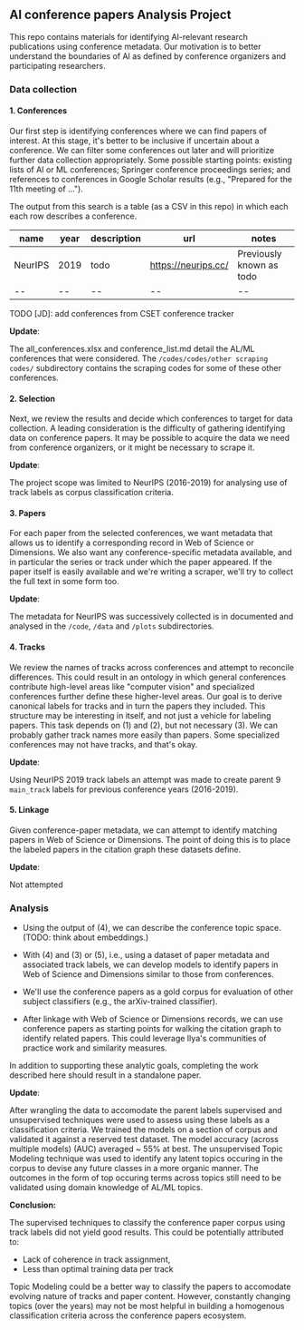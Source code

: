 ## AI conference papers Analysis Project

This repo contains materials for identifying AI-relevant research publications
using conference metadata. Our motivation is to better understand the boundaries
of AI as defined by conference organizers and participating researchers.

### Data collection

#### 1. Conferences

Our first step is identifying conferences where we can find papers of interest.
At this stage, it's better to be inclusive if uncertain about a conference. We
can filter some conferences out later and will prioritize further data
collection appropriately. Some possible starting points: existing lists of AI or
ML conferences; Springer conference proceedings series; and references to
conferences in Google Scholar results (e.g., "Prepared for the 11th meeting of
...").

The output from this search is a table (as a CSV in this repo) in which each
each row describes a conference.

| name    | year | description | url                 | notes                    |
| --      | --   | --          | --                  | --                       |
| NeurIPS | 2019 | todo        | https://neurips.cc/ | Previously known as todo |
| --      | --   | --          | --                  | --                       |


TODO [JD]: add conferences from CSET conference tracker

**Update**:    

The all_conferences.xlsx and conference_list.md detail the AL/ML conferences that were considered. The `/codes/codes/other scraping codes/` subdirectory contains the scraping codes for some of these other conferences. 


#### 2. Selection

Next, we review the results and decide which conferences to target for data
collection. A leading consideration is the difficulty of gathering identifying
data on conference papers. It may be possible to acquire the data we need from
conference organizers, or it might be necessary to scrape it.

**Update**:    

The project scope was limited to NeurIPS (2016-2019) for analysing use of track labels as corpus classification criteria. 

#### 3. Papers

For each paper from the selected conferences, we want metadata that allows us to
identify a corresponding record in Web of Science or Dimensions.  We also want
any conference-specific metadata available, and in particular the series or
track under which the paper appeared. If the paper itself is easily available
and we're writing a scraper, we'll try to collect the full text in some form
too.

**Update**:   

The metadata for NeurIPS was successively collected is in documented and analysed in the `/code`, `/data` and `/plots` subdirectories. 
 
 
#### 4. Tracks

We review the names of tracks across conferences and attempt to reconcile
differences. This could result in an ontology in which general conferences
contribute high-level areas like "computer vision" and specialized conferences
further define these higher-level areas. Our goal is to derive canonical labels
for tracks and in turn the papers they included. This structure may be
interesting in itself, and not just a vehicle for labeling papers. This task
depends on (1) and (2), but not necessary (3). We can probably gather track
names more easily than papers. Some specialized conferences may not have tracks,
and that's okay.

**Update**:     

Using NeurIPS 2019 track labels an attempt was made to create parent 9 `main_track` labels for previous conference years (2016-2019). 


#### 5. Linkage

Given conference-paper metadata, we can attempt to identify matching papers in
Web of Science or Dimensions. The point of doing this is to place the labeled
papers in the citation graph these datasets define.

**Update**: 

Not attempted


### Analysis

* Using the output of (4), we can describe the conference topic space. (TODO:
  think about embeddings.)

* With (4) and (3) or (5), i.e., using a dataset of paper metadata and
  associated track labels, we can develop models to identify papers in Web of
  Science and Dimensions similar to those from conferences.

* We'll use the conference papers as a gold corpus for evaluation of other
  subject classifiers (e.g., the arXiv-trained classifier).

* After linkage with Web of Science or Dimensions records, we can use conference
  papers as starting points for walking the citation graph to identify related
  papers. This could leverage Ilya's communities of practice work and similarity
  measures. 

In addition to supporting these analytic goals, completing the work described
here should result in a standalone paper.

**Update**:      

After wrangling the data to accomodate the parent labels supervised and unsupervised techniques were used to assess using these labels as a classification criteria. We trained the models on a section of corpus and validated it against a reserved test dataset. The model accuracy (across multiple models) (AUC) averaged ~ 55% at best. The unsupervised Topic Modeling technique was used to identify any latent topics occuring in the corpus to devise any future classes in a more organic manner. The outcomes in the form of top occuring terms across topics still need to be validated using domain knowledge of AL/ML topics. 

**Conclusion:**     

The supervised techniques to classify the conference paper corpus using track labels did not yield good results. This could be potentially attributed to:
- Lack of coherence in track assignment,
- Less than optimal training data per track

Topic Modeling could be a better way to classify the papers to accomodate evolving nature of tracks and paper content. However, constantly changing topics (over the years) may not be most helpful in building a homogenous classification criteria across the conference papers ecosystem. 
